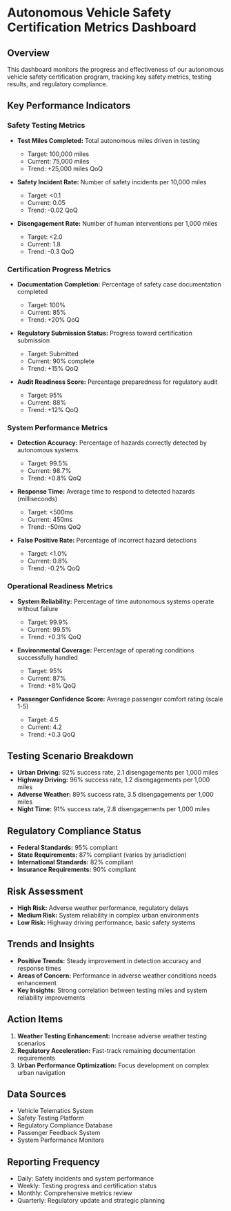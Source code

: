 # Autonomous Vehicle Safety Certification Metrics Dashboard

## Overview
This dashboard monitors the progress and effectiveness of our autonomous vehicle safety certification program, tracking key safety metrics, testing results, and regulatory compliance.

## Key Performance Indicators

### Safety Testing Metrics
- **Test Miles Completed:** Total autonomous miles driven in testing
  - Target: 100,000 miles
  - Current: 75,000 miles
  - Trend: +25,000 miles QoQ

- **Safety Incident Rate:** Number of safety incidents per 10,000 miles
  - Target: <0.1
  - Current: 0.05
  - Trend: -0.02 QoQ

- **Disengagement Rate:** Number of human interventions per 1,000 miles
  - Target: <2.0
  - Current: 1.8
  - Trend: -0.3 QoQ

### Certification Progress Metrics
- **Documentation Completion:** Percentage of safety case documentation completed
  - Target: 100%
  - Current: 85%
  - Trend: +20% QoQ

- **Regulatory Submission Status:** Progress toward certification submission
  - Target: Submitted
  - Current: 90% complete
  - Trend: +15% QoQ

- **Audit Readiness Score:** Percentage preparedness for regulatory audit
  - Target: 95%
  - Current: 88%
  - Trend: +12% QoQ

### System Performance Metrics
- **Detection Accuracy:** Percentage of hazards correctly detected by autonomous systems
  - Target: 99.5%
  - Current: 98.7%
  - Trend: +0.8% QoQ

- **Response Time:** Average time to respond to detected hazards (milliseconds)
  - Target: <500ms
  - Current: 450ms
  - Trend: -50ms QoQ

- **False Positive Rate:** Percentage of incorrect hazard detections
  - Target: <1.0%
  - Current: 0.8%
  - Trend: -0.2% QoQ

### Operational Readiness Metrics
- **System Reliability:** Percentage of time autonomous systems operate without failure
  - Target: 99.9%
  - Current: 99.5%
  - Trend: +0.3% QoQ

- **Environmental Coverage:** Percentage of operating conditions successfully handled
  - Target: 95%
  - Current: 87%
  - Trend: +8% QoQ

- **Passenger Confidence Score:** Average passenger comfort rating (scale 1-5)
  - Target: 4.5
  - Current: 4.2
  - Trend: +0.3 QoQ

## Testing Scenario Breakdown
- **Urban Driving:** 92% success rate, 2.1 disengagements per 1,000 miles
- **Highway Driving:** 96% success rate, 1.2 disengagements per 1,000 miles
- **Adverse Weather:** 89% success rate, 3.5 disengagements per 1,000 miles
- **Night Time:** 91% success rate, 2.8 disengagements per 1,000 miles

## Regulatory Compliance Status
- **Federal Standards:** 95% compliant
- **State Requirements:** 87% compliant (varies by jurisdiction)
- **International Standards:** 82% compliant
- **Insurance Requirements:** 90% compliant

## Risk Assessment
- **High Risk:** Adverse weather performance, regulatory delays
- **Medium Risk:** System reliability in complex urban environments
- **Low Risk:** Highway driving performance, basic safety systems

## Trends and Insights
- **Positive Trends:** Steady improvement in detection accuracy and response times
- **Areas of Concern:** Performance in adverse weather conditions needs enhancement
- **Key Insights:** Strong correlation between testing miles and system reliability improvements

## Action Items
1. **Weather Testing Enhancement:** Increase adverse weather testing scenarios
2. **Regulatory Acceleration:** Fast-track remaining documentation requirements
3. **Urban Performance Optimization:** Focus development on complex urban navigation

## Data Sources
- Vehicle Telematics System
- Safety Testing Platform
- Regulatory Compliance Database
- Passenger Feedback System
- System Performance Monitors

## Reporting Frequency
- Daily: Safety incidents and system performance
- Weekly: Testing progress and certification status
- Monthly: Comprehensive metrics review
- Quarterly: Regulatory update and strategic planning